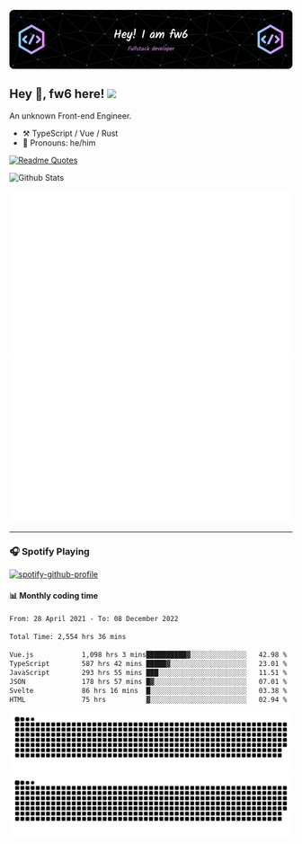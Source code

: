 ![Header](github-header-image.png)

## Hey 👋, fw6 here! <img src="https://github.githubassets.com/images/mona-whisper.gif" height="24" />


An unknown Front-end Engineer.

-   :hammer_and_pick: TypeScript / Vue / Rust
-   :man: Pronouns: he/him


[![Readme Quotes](https://quotes-github-readme.vercel.app/api?type=horizontal&theme=algolia)](https://github.com/piyushsuthar/github-readme-quotes)



![Github Stats](https://github-readme-stats.vercel.app/api?username=fw6&bg_color=30,e96443,904e95&title_color=fff&text_color=fff)

![](https://raw.githubusercontent.com/fw6/github-stats-transparent/output/generated/overview.svg)
![](https://raw.githubusercontent.com/fw6/github-stats-transparent/output/generated/languages.svg)


---

### 🎧 Spotify Playing

<!-- ![spotify-github-profile](/img/default.svg) -->

[![spotify-github-profile](https://spotify-github-profile.vercel.app/api/view?uid=r6wn4hdvypv0lkzyrj0e0pjct&cover_image=true&theme=default&bar_color=53b14f&bar_color_cover=true)](https://github.com/kittinan/spotify-github-profile)
#### :bar_chart: Monthly coding time

<!--START_SECTION:waka-->

```text
From: 28 April 2021 - To: 08 December 2022

Total Time: 2,554 hrs 36 mins

Vue.js            1,098 hrs 3 mins██████████▓░░░░░░░░░░░░░░   42.98 %
TypeScript        587 hrs 42 mins █████▓░░░░░░░░░░░░░░░░░░░   23.01 %
JavaScript        293 hrs 55 mins ███░░░░░░░░░░░░░░░░░░░░░░   11.51 %
JSON              178 hrs 57 mins █▓░░░░░░░░░░░░░░░░░░░░░░░   07.01 %
Svelte            86 hrs 16 mins  █░░░░░░░░░░░░░░░░░░░░░░░░   03.38 %
HTML              75 hrs          ▓░░░░░░░░░░░░░░░░░░░░░░░░   02.94 %
```

<!--END_SECTION:waka-->




![github contribution grid snake animation](https://raw.githubusercontent.com/platane/platane/output/github-contribution-grid-snake-dark.svg#gh-dark-mode-only)![github contribution grid snake animation](https://raw.githubusercontent.com/platane/platane/output/github-contribution-grid-snake.svg#gh-light-mode-only)
